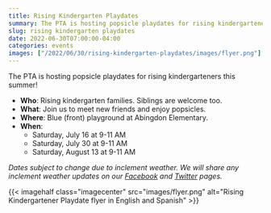 ```yaml
--- 
title: Rising Kindergarten Playdates
summary: The PTA is hosting popsicle playdates for rising kindergarteners this summer.
slug: rising kindergarten playdates
date: 2022-06-30T07:00:00-04:00
categories: events
images: ["/2022/06/30/rising-kindergarten-playdates/images/flyer.png"]
---
```


The PTA is hosting popsicle playdates for rising kindergarteners this summer!
- **Who**: Rising kindergarten families. Siblings are welcome too.
- **What**: Join us to meet new friends and enjoy popsicles.
- **Where**: Blue (front) playground at Abingdon Elementary.
- **When**:
    - Saturday, July 16 at 9-11 AM
    - Saturday, July 30 at 9-11 AM
    - Saturday, August 13 at 9-11 AM

*Dates subject to change due to inclement weather. We will share any inclement weather updates on our [Facebook](https://www.facebook.com/AbingdonElementaryPTA) and [Twitter](https://twitter.com/AbingdonPTA) pages.*

{{< imagehalf class="imagecenter" src="images/flyer.png" alt="Rising Kindergartener Playdate flyer in English and Spanish" >}}